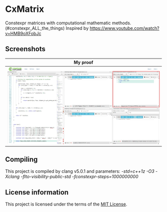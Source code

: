# CxMatrix

Constexpr matrices with computational mathematic methods. (#constexpr_ALL_the_things)
Inspired by https://www.youtube.com/watch?v=HMB9oXFobJc

## Screenshots

| My proof                                                         |
|------------------------------------------------------------------|
| ![Screenshot](Media/proof.jpg "Proof")                           |


## Compiling

This project is compiled by clang v5.0.1 and parameters: *-std=c++1z -O3 -Xclang -flto-visibility-public-std -fconstexpr-steps=1000000000*

## License information

This project is licensed under the terms of the [MIT License](LICENSE).
